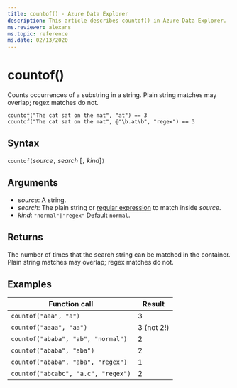 ```yaml
---
title: countof() - Azure Data Explorer
description: This article describes countof() in Azure Data Explorer.
ms.reviewer: alexans
ms.topic: reference
ms.date: 02/13/2020
---
```

# countof()

Counts occurrences of a substring in a string. Plain string matches may overlap; regex matches do not.

```kusto
countof("The cat sat on the mat", "at") == 3
countof("The cat sat on the mat", @"\b.at\b", "regex") == 3
```

## Syntax

`countof(`*source*`,` *search* [`,` *kind*]`)`

## Arguments

* *source*: A string.
* *search*: The plain string or [regular expression](./re2.md) to match inside *source*.
* *kind*: `"normal"|"regex"` Default `normal`. 

## Returns

The number of times that the search string can be matched in the container. Plain string matches may overlap; regex matches do not.

## Examples

|Function call|Result|
|---|---
|`countof("aaa", "a")`| 3 
|`countof("aaaa", "aa")`| 3 (not 2!)
|`countof("ababa", "ab", "normal")`| 2
|`countof("ababa", "aba")`| 2
|`countof("ababa", "aba", "regex")`| 1
|`countof("abcabc", "a.c", "regex")`| 2
    